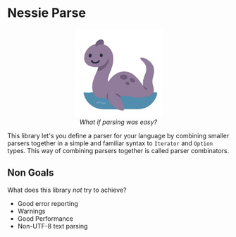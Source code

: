 # Nessie Parse

<p align="center">
    <img src="./icon.png" alt="Nessie Parse Logo" width="200"/>
    <br/>
    <em>What if parsing was easy?</em>
</p>

This library let's you define a parser for your language by combining smaller
parsers together in a simple and familiar syntax to `Iterator` and `Option`
types. This way of combining parsers together is called parser combinators.

## Non Goals
What does this library _not_ try to achieve?
- Good error reporting
- Warnings
- Good Performance
- Non-UTF-8 text parsing

